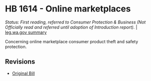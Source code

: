 # HB 1614 - Online marketplaces
*Status: First reading, referred to Consumer Protection & Business (Not Officially read and referred until adoption of Introduction report).* | [leg.wa.gov summary](https://app.leg.wa.gov/billsummary?BillNumber=1614&Year=2021)

Concerning online marketplace consumer product theft and safety protection.

## Revisions
* [Original Bill](1/)